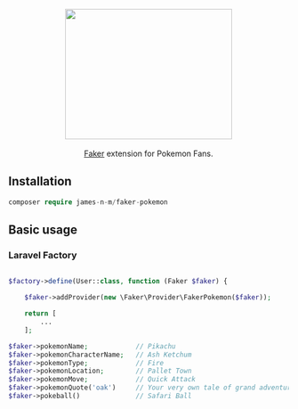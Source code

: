 <p align="center">
    <img height="234" width="300" src="https://user-images.githubusercontent.com/6562688/65653705-3074a880-dfe4-11e9-8cfe-d2c62112587e.jpg" />
    <br /><br />
    <a href="https://github.com/fzaninotto/Faker" target="_blank">Faker</a> extension for Pokemon Fans.
</p>

## Installation

```php
composer require james-n-m/faker-pokemon
```

## Basic usage

### Laravel Factory
```php

$factory->define(User::class, function (Faker $faker) {

    $faker->addProvider(new \Faker\Provider\FakerPokemon($faker));

    return [
        ...
    ];

$faker->pokemonName;            // Pikachu
$faker->pokemonCharacterName;   // Ash Ketchum
$faker->pokemonType;            // Fire
$faker->pokemonLocation;        // Pallet Town
$faker->pokemonMove;            // Quick Attack
$faker->pokemonQuote('oak')     // Your very own tale of grand adventure is about to unfold
$faker->pokeball()              // Safari Ball

```
